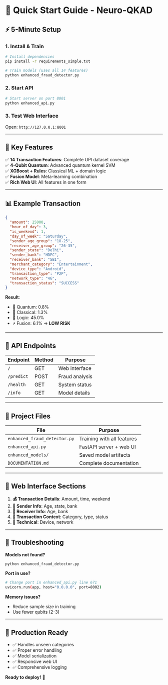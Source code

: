 # 🚀 Quick Start Guide - Neuro-QKAD

## ⚡ 5-Minute Setup

### 1. Install & Train
```bash
# Install dependencies
pip install -r requirements_simple.txt

# Train models (uses all 14 features)
python enhanced_fraud_detector.py
```

### 2. Start API
```bash
# Start server on port 8001
python enhanced_api.py
```

### 3. Test Web Interface
Open: `http://127.0.0.1:8001`

---

## 🎯 Key Features

✅ **14 Transaction Features**: Complete UPI dataset coverage  
✅ **4-Qubit Quantum**: Advanced quantum kernel SVM  
✅ **XGBoost + Rules**: Classical ML + domain logic  
✅ **Fusion Model**: Meta-learning combination  
✅ **Rich Web UI**: All features in one form  

---

## 📊 Example Transaction

```json
{
  "amount": 25000,
  "hour_of_day": 3,
  "is_weekend": 1,
  "day_of_week": "Saturday",
  "sender_age_group": "18-25",
  "receiver_age_group": "26-35",
  "sender_state": "Delhi",
  "sender_bank": "HDFC",
  "receiver_bank": "SBI",
  "merchant_category": "Entertainment",
  "device_type": "Android",
  "transaction_type": "P2P",
  "network_type": "4G",
  "transaction_status": "SUCCESS"
}
```

**Result**: 
- 🔮 Quantum: 0.8%
- 🤖 Classical: 1.3% 
- 🧠 Logic: 45.0%
- ⚡ Fusion: 6.1% → **LOW RISK**

---

## 🔌 API Endpoints

| Endpoint | Method | Purpose |
|----------|--------|---------|
| `/` | GET | Web interface |
| `/predict` | POST | Fraud analysis |
| `/health` | GET | System status |
| `/info` | GET | Model details |

---

## 📁 Project Files

| File | Purpose |
|------|---------|
| `enhanced_fraud_detector.py` | Training with all features |
| `enhanced_api.py` | FastAPI server + web UI |
| `enhanced_models/` | Saved model artifacts |
| `DOCUMENTATION.md` | Complete documentation |

---

## 🎨 Web Interface Sections

1. **💰 Transaction Details**: Amount, time, weekend
2. **👤 Sender Info**: Age, state, bank
3. **👥 Receiver Info**: Age, bank  
4. **🏪 Transaction Context**: Category, type, status
5. **📱 Technical**: Device, network

---

## 🔧 Troubleshooting

**Models not found?**
```bash
python enhanced_fraud_detector.py
```

**Port in use?**
```bash
# Change port in enhanced_api.py line 671
uvicorn.run(app, host="0.0.0.0", port=8002)
```

**Memory issues?**
- Reduce sample size in training
- Use fewer qubits (2-3)

---

## 🚀 Production Ready

- ✅ Handles unseen categories
- ✅ Proper error handling  
- ✅ Model serialization
- ✅ Responsive web UI
- ✅ Comprehensive logging

**Ready to deploy!** 🎉